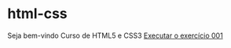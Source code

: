 # html-css
 Seja bem-vindo
 Curso de HTML5 e CSS3
<a href="exercicios/ex001/index.html" target="_blank">Executar o exercício 001</a>